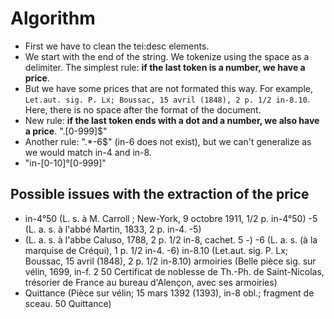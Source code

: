 # Algorithm

- First we have to clean the tei:desc elements. 
- We start with the end of the string. We tokenize using the space as a delimiter. 
The simplest rule: **if the last token is a number, we have a price**. 
- But we have some prices that are not formated this way. For example, 
`Let.aut. sig. P. Lx; Boussac, 15 avril (1848), 2 p. 1/2 in-8.10`. 
Here, there is no space after the format of the document.  
- New rule: **if the last token ends with a dot and a number, we also have a price**.
"\.[0-999]$" 
- Another rule: ".*-6$" (in-6 does not exist), but we can't generalize 
as we would match in-4 and in-8. 
- "in-[0-10]°[0-999]"


## Possible issues with the extraction of the price
- in-4°50 (L. s. à M. Carroll ; New-York, 9 octobre 1911, 1/2 p. in-4°50)
-5 (L. a. s. à l'abbé Martin, 1833, 2 p. in-4. -5)
- (L. a. s. à l'abbe Caluso, 1788, 2 p. 1/2 in-8, cachet. 5 -)
-6 (L. a. s. (à la marquise de Créqui), 1 p. 1/2 in-4. -6)
in-8.10 (Let.aut. sig. P. Lx; Boussac, 15 avril (1848), 2 p. 1/2 in-8.10)
armoiries (Belle pièce sig. sur vélin, 1699, in-f. 2 50 
Certificat de noblesse de Th.-Ph. de Saint-Nicolas, trésorier de France au bureau
d'Alençon, avec ses armoiries)
- Quittance (Pièce sur vélin; 15 mars 1392 (1393), in-8 obl.; fragment de sceau. 50 Quittance)

